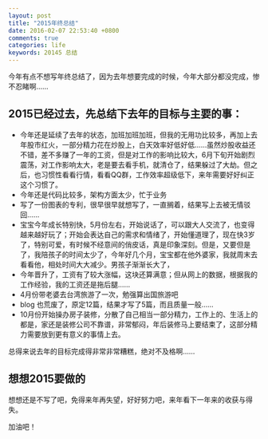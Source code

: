 ```yaml
---
layout: post
title: "2015年终总结"
date: 2016-02-07 22:53:40 +0800
comments: true
categories: life
keywords: 20145 总结
---
```

今年有点不想写年终总结了，因为去年想要完成的时候，今年大部分都没完成，惨不忍睹啊……

## 2015已经过去，先总结下去年的目标与主要的事：
* 今年还是延续了去年的状态，加班加班加班，但我的无用功比较多，再加上去年股市红火，一部分精力花在炒股上，白天效率好低好低……虽然炒股收益还不错，差不多赚了一年的工资，但是对工作的影响比较大，6月下旬开始剧烈震荡，对工作影响太大，老是要去看手机，就清仓了，结果躲过了大劫。但之后，也习惯性看看行情，看看QQ群，工作效率超级低下，来年需要好好纠正这个习惯了。
* 今年还是代码比较多，架构方面太少，忙于业务
* 写了一份图表的专利，很早很早就想写了，一直搁着，结果写上去被无情驳回……
* 宝宝今年成长特别快，5月份左右，开始说话了，可以跟大人交流了，也变得越来越好玩了；开始会表达自己的需求和情绪了，开始懂道理了，现在快3岁了，特别可爱，有时候不经意间的俏皮话，真是印象深刻。但是，又要但是了，我陪孩子的时间太少了，今年好几个月，宝宝都在他外婆家，我就周末去看看他，相处时间大大减少。男孩子渐渐长大了，
* 今年晋升了，工资有了较大涨幅，这块还算满意；但从网上的数据，根据我的工作经验，我的工资还是拖后腿……
* 4月份带老婆去台湾旅游了一次，勉强算出国旅游吧
* blog 也荒废了，原定12篇，结果才写了5篇，而且质量一般……
* 10月份开始操办房子装修，分散了自己相当一部分精力，工作上的、生活上的都是，家还是装修公司不靠谱，非常郁闷，年后装修马上要结束了，这部分精力需要放到更有意义的事情上去。

总得来说去年的目标完成得非常非常糟糕，绝对不及格啊……

## 想想2015要做的
想想还是不写了吧，免得来年再失望，好好努力吧，来年看下一年来的收获与得失。

加油吧！
